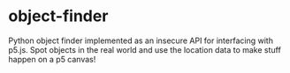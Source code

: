 # object-finder
Python object finder implemented as an insecure API for interfacing with p5.js. Spot objects in the real world and use the location data to make stuff happen on a p5 canvas!
